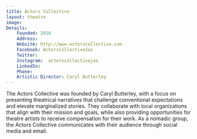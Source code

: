 ```yaml
---
title: Actors Collective
layout: theatre
image: 
Details:
    Founded: 2018
    Address: 
    Website: http://www.actorscollective.com
    Facebook: ActorsCollectiveJax
    Twitter: 
    Instagram: 	actorscollectivejax
    LinkedIn: 
    Phone: 	
    Artistic Director: Caryl Butterley
---
```

The Actors Collective was founded by Caryl Butterley, with a focus on presenting theatrical narratives that challenge conventional expectations and elevate marginalized stories. They collaborate with local organizations that align with their mission and goals, while also providing opportunities for theatre artists to receive compensation for their work. As a nomadic group, the Actors Collective communicates with their audience through social media and email.